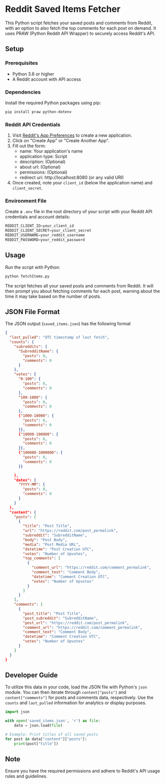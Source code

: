 
# Reddit Saved Items Fetcher

This Python script fetches your saved posts and comments from Reddit, with an option to also fetch the top comments for each post on demand. It uses PRAW (Python Reddit API Wrapper) to securely access Reddit's API.

## Setup

### Prerequisites

- Python 3.6 or higher
- A Reddit account with API access

### Dependencies

Install the required Python packages using pip:

```bash
pip install praw python-dotenv
```

### Reddit API Credentials

1. Visit [Reddit's App Preferences](https://www.reddit.com/prefs/apps) to create a new application.
2. Click on "Create App" or "Create Another App".
3. Fill out the form:
    - name: Your application's name
    - application type: Script
    - description: (Optional)
    - about url: (Optional)
    - permissions: (Optional)
    - redirect uri: http://localhost:8080 (or any valid URI)
4. Once created, note your `client_id` (below the application name) and `client_secret`.

### Environment File

Create a `.env` file in the root directory of your script with your Reddit API credentials and account details:

```js
REDDIT_CLIENT_ID=your_client_id
REDDIT_CLIENT_SECRET=your_client_secret
REDDIT_USERNAME=your_reddit_username
REDDIT_PASSWORD=your_reddit_password
```

## Usage

Run the script with Python:

```bash
python fetchItems.py
```

The script fetches all your saved posts and comments from Reddit. It will then prompt you about fetching comments for each post, warning about the time it may take based on the number of posts.


## JSON File Format

The JSON output (`saved_items.json`) has the following format

```json
{
  "last_pulled": "UTC timestamp of last fetch",
  "counts": {
    "subreddits": {
      "SubredditName": {
        "posts": 0,
        "comments": 0
      }
    },
    "votes": {
      "0-100": {
        "posts": 0,
        "comments": 0
      },
      "100-1000": {
        "posts": 0,
        "comments": 0
      },
      {"1000-10000": {
        "posts": 0,
        "comments": 0
      }},
      {"10000-100000": {
        "posts": 0,
        "comments": 0
      }},
      {"100000-1000000": {
        "posts": 0,
        "comments": 0
      }}

    },
    "dates": {
      "YYYY-MM": {
        "posts": 0,
        "comments": 0
      }
    }
  },
  "content": {
    "posts": [
      {
        "title": "Post Title",
        "url": "https://reddit.com/post_permalink",
        "subreddit": "SubredditName",
        "body": "Post Body",
        "media": "Post Media URL",
        "datetime": "Post Creation UTC",
        "votes": "Number of Upvotes",
        "top_comments": [
          {
            "comment_url": "https://reddit.com/comment_permalink",
            "comment_text": "Comment Body",
            "datetime": "Comment Creation UTC",
            "votes": "Number of Upvotes"
          }
        ]
      }
    ],
    "comments": [
      {
        "post_title": "Post Title",
        "post_subreddit": "SubredditName",
        "post_url": "https://reddit.com/post_permalink",
        "comment_url": "https://reddit.com/comment_permalink",
        "comment_text": "Comment Body",
        "datetime": "Comment Creation UTC",
        "votes": "Number of Upvotes"
      }
    ]
  }
}
```

## Developer Guide

To utilize this data in your code, load the JSON file with Python's `json` module. You can then iterate through `content["posts"]` and `content["comments"]` for posts and comments data, respectively. Use the `counts` and `last_pulled` information for analytics or display purposes.

```python
import json

with open('saved_items.json', 'r') as file:
    data = json.load(file)

# Example: Print titles of all saved posts
for post in data["content"]["posts"]:
    print(post["title"])
```

## Note

Ensure you have the required permissions and adhere to Reddit's API usage rules and guidelines.